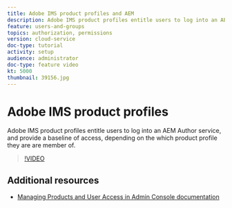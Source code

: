 ```yaml
---
title: Adobe IMS product profiles and AEM
description: Adobe IMS product profiles entitle users to log into an AEM Author service, and provide a baseline of access, depending on the which product profile they are are member of.
feature: users-and-groups
topics: authorization, permissions
version: cloud-service
doc-type: tutorial
activity: setup
audience: administrator
doc-type: feature video
kt: 5000
thumbnail: 39156.jpg
---
```


# Adobe IMS product profiles

Adobe IMS product profiles entitle users to log into an AEM Author service, and provide a baseline of access, depending on the which product profile they are are member of.

>[!VIDEO](https://video.tv.adobe.com/v/39156/?quality=12&learn=on)

## Additional resources

+ [Managing Products and User Access in Admin Console documentation](https://docs.adobe.com/content/help/en/experience-manager-cloud-service/security/ims-support.html#managing-products-and-user-access-in-admin-console)

